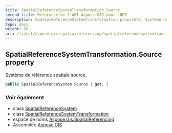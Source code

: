 ```yaml
---
title: SpatialReferenceSystemTransformation.Source
second_title: Référence de l'API Aspose.GIS pour .NET
description: SpatialReferenceSystemTransformation propriété. Système de référence spatiale source.
type: docs
weight: 20
url: /fr/net/aspose.gis.spatialreferencing/spatialreferencesystemtransformation/source/
---
```

## SpatialReferenceSystemTransformation.Source property

Système de référence spatiale source.

```csharp
public SpatialReferenceSystem Source { get; }
```

### Voir également

* class [SpatialReferenceSystem](../../spatialreferencesystem/)
* class [SpatialReferenceSystemTransformation](../)
* espace de noms [Aspose.Gis.SpatialReferencing](../../spatialreferencesystemtransformation/)
* Assemblée [Aspose.GIS](../../../)



